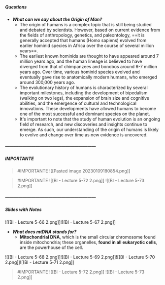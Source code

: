 ##### Questions
- ***What can we say about the Origin of Man?***
	- The origin of humans is a complex topic that is still being studied and debated by scientists. However, based on current evidence from the fields of anthropology, genetics, and paleontology, ==it is generally accepted that humans (Homo sapiens) evolved from earlier hominid species in Africa over the course of several million years==.
	- The earliest known hominids are thought to have appeared around 7 million years ago, and the human lineage is believed to have diverged from that of chimpanzees and bonobos around 6-7 million years ago. Over time, various hominid species evolved and eventually gave rise to anatomically modern humans, who emerged around 300,000 years ago.
	- The evolutionary history of humans is characterized by several important milestones, including the development of bipedalism (walking on two legs), the expansion of brain size and cognitive abilities, and the emergence of cultural and technological innovations. These developments have allowed humans to become one of the most successful and dominant species on the planet.
	- It's important to note that the study of human evolution is an ongoing field of research, and new discoveries and insights continue to emerge. As such, our understanding of the origin of humans is likely to evolve and change over time as new evidence is uncovered.

##### —————————————————————
##### IMPORTANTE
> #IMPORTANTE 
> ![[Pasted image 20230109180854.png]]

> #IMPORTANTE ![[BI - Lecture 5-72 2.png]] ![[BI - Lecture 5-73 2.png]]

##### —————————————————————
##### Slides with Notes
![[BI - Lecture 5-66 2.png]]![[BI - Lecture 5-67 2.png]]

- ***What does mtDNA stands for?***
	- **Mitochondrial DNA**, which is the small circular chromosome found inside mitochondria; these organelles, **found in all eukaryotic cells**, are the powerhouse of the cell.

![[BI - Lecture 5-68 2.png]]![[BI - Lecture 5-69 2.png]]![[BI - Lecture 5-70 2.png]]![[BI - Lecture 5-71 2.png]]

> #IMPORTANTE 
> ![[BI - Lecture 5-72 2.png]]
> ![[BI - Lecture 5-73 2.png]]
